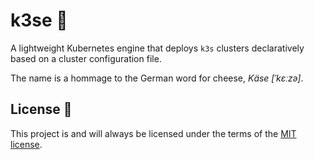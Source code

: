 # k3se 🧀

A lightweight Kubernetes engine that deploys `k3s` clusters declaratively based on a cluster configuration file.

The name is a hommage to the German word for cheese, _Käse [ˈkɛːzə]_.

## License 📄

This project is and will always be licensed under the terms of the [MIT license][file-license].

[file-license]: https://www.apache.org/licenses/LICENSE-2.0
